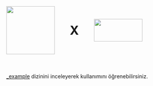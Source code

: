 <body>
<div style="display:flex;align-items:center;gap:40px;margin-bottom:50px">
<img src="https://user-images.githubusercontent.com/35738714/101142341-869c9d00-3626-11eb-93d5-d70ab6c1ca7b.png" width="128">
<b style="font-size:32px;">X</b>
<img src="https://www.paytr.com/img/general/paytr.svg" width="128" style="height:60px;">
</div>

<a href="https://github.com/xerenahmed/paytr/tree/main/_example">_example</a> dizinini inceleyerek kullanımını öğrenebilirsiniz.
</body>

